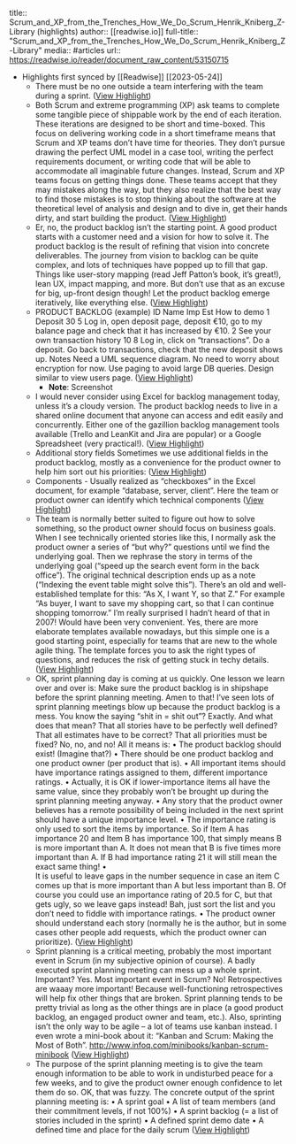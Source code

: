 title:: Scrum_and_XP_from_the_Trenches_How_We_Do_Scrum_Henrik_Kniberg_Z-Library (highlights)
author:: [[readwise.io]]
full-title:: "Scrum_and_XP_from_the_Trenches_How_We_Do_Scrum_Henrik_Kniberg_Z-Library"
media:: #articles
url:: https://readwise.io/reader/document_raw_content/53150715

- Highlights first synced by [[Readwise]] [[2023-05-24]]
	- There must be no one outside a team interfering with the team during a
	  sprint. ([View Highlight](https://read.readwise.io/read/01h17dcbcd7s20myx8xhbbmcaj))
	- Both Scrum and extreme programming (XP) ask teams to complete
	  some tangible piece of shippable work by the end of each iteration.
	  These iterations are designed to be short and time-boxed. This focus on
	  delivering working code in a short timeframe means that Scrum and XP
	  teams don’t have time for theories. They don’t pursue drawing the perfect
	  UML model in a case tool, writing the perfect requirements document,
	  or writing code that will be able to accommodate all imaginable future
	  changes. Instead, Scrum and XP teams focus on getting things done.
	  These teams accept that they may mistakes along the way, but they also
	  realize that the best way to find those mistakes is to stop thinking about
	  the software at the theoretical level of analysis and design and to dive in,
	  get their hands dirty, and start building the product. ([View Highlight](https://read.readwise.io/read/01h17ddg369f2z5342evcms84m))
	- Er, no, the product backlog isn’t the starting point. A good product starts
	  with a customer need and a vision for how to solve it. The product backlog
	  is the result of refining that vision into concrete deliverables. The journey
	  from vision to backlog can be quite complex, and lots of techniques have
	  popped up to fill that gap. Things like user-story mapping (read Jeff
	  Patton’s book, it’s great!), lean UX, impact mapping, and more. But don’t
	  use that as an excuse for big, up-front design though! Let the product
	  backlog emerge iteratively, like everything else. ([View Highlight](https://read.readwise.io/read/01h17efdc6jej689zrmbjt4kv3))
	- PRODUCT BACKLOG (example)
	  ID Name
	  Imp Est How to demo
	  1
	  Deposit
	  30
	  5
	  Log in, open deposit
	  page, deposit €10, go
	  to my balance page
	  and check that it has
	  increased by €10.
	  2
	  See your
	  own
	  transaction
	  history
	  10
	  8
	  Log in, click on
	  “transactions”. Do a
	  deposit. Go back to
	  transactions, check
	  that the new deposit
	  shows up.
	  Notes
	  Need a UML
	  sequence
	  diagram.
	  No need to
	  worry about
	  encryption for
	  now.
	  Use paging to
	  avoid large DB
	  queries. Design
	  similar to view
	  users page. ([View Highlight](https://read.readwise.io/read/01h17evky6ee9dwxenp0p2b79z))
		- **Note**: Screenshot
	- I would never consider using
	  Excel for backlog management today, unless it’s a cloudy version. The
	  product backlog needs to live in a shared online document that anyone
	  can access and edit easily and concurrently. Either one of the gazillion
	  backlog management tools available (Trello and LeanKit and Jira are
	  popular) or a Google Spreadsheet (very practical!). ([View Highlight](https://read.readwise.io/read/01h17f4mw5ykrvfvc2des77sak))
	- Additional story fields
	  Sometimes we use additional fields in the product backlog, mostly as a
	  convenience for the product owner to help him sort out his priorities: ([View Highlight](https://read.readwise.io/read/01h17f5h16w4bthpm60nfaz38r))
	- Components - Usually realized as “checkboxes” in the Excel
	  document, for example “database, server, client”. Here the team or
	  product owner can identify which technical components ([View Highlight](https://read.readwise.io/read/01h17f5tryrp5qmxyr4j08sf95))
	- The team is normally
	  better suited to figure out how to solve something, so the product owner
	  should focus on business goals.
	  When I see technically oriented stories like this, I normally ask the product
	  owner a series of “but why?” questions until we find the underlying goal.
	  Then we rephrase the story in terms of the underlying goal (“speed up the
	  search event form in the back office”). The original technical description
	  ends up as a note (“Indexing the event table might solve this”).
	  There’s an old and well-established template for this: “As X, I want Y, so
	  that Z.” For example “As buyer, I want to save my shopping cart, so that
	  I can continue shopping tomorrow.” I’m really surprised I hadn’t heard
	  of that in 2007! Would have been very convenient. Yes, there are more
	  elaborate templates available nowadays, but this simple one is a good
	  starting point, especially for teams that are new to the whole agile thing.
	  The template forces you to ask the right types of questions, and reduces
	  the risk of getting stuck in techy details. ([View Highlight](https://read.readwise.io/read/01h17fkwyyxcemng1h8zqqmgyh))
	- OK, sprint planning day is coming at us quickly. One lesson we learn
	  over and over is: Make sure the product backlog is in shipshape before the
	  sprint planning meeting.
	  Amen to that! I’ve seen lots of sprint planning meetings blow up because
	  the product backlog is a mess. You know the saying “shit in = shit out”?
	  Exactly.
	  And what does that mean? That all stories have to be perfectly well
	  defined? That all estimates have to be correct? That all priorities must be
	  fixed? No, no, and no! All it means is:
	  •   The product backlog should exist! (Imagine that?)
	  •   There should be one product backlog and one product owner (per
	  product that is).
	  •   All important items should have importance ratings assigned to
	  them, different importance ratings.
	  •   Actually, it is OK if lower-importance items all have the same
	  value, since they probably won’t be brought up during the sprint
	  planning meeting anyway.
	  •   Any story that the product owner believes has a remote
	  possibility of being included in the next sprint should have a
	  unique importance level.
	  •   The importance rating is only used to sort the items by
	  importance. So if Item A has importance 20 and Item B has
	  importance 100, that simply means B is more important than A.
	  It does not mean that B is five times more important than A. If B
	  had importance rating 21 it will still mean the exact same thing!
	  •  
	  It is useful to leave gaps in the number sequence in case an item
	  C comes up that is more important than A but less important
	  than B. Of course you could use an importance rating of 20.5 for
	  C, but that gets ugly, so we leave gaps instead!
	  Bah, just sort the list and you don’t need to fiddle with importance ratings.
	  •   The product owner should understand each story (normally he is
	  the author, but in some cases other people add requests, which the
	  product owner can prioritize). ([View Highlight](https://read.readwise.io/read/01h17fpqnf2d9k74h5jdwpzcmb))
	- Sprint planning is a critical meeting, probably the most important event
	  in Scrum (in my subjective opinion of course). A badly executed sprint
	  planning meeting can mess up a whole sprint.
	  Important? Yes. Most important event in Scrum? No! Retrospectives
	  are waaay more important! Because well-functioning retrospectives will
	  help fix other things that are broken. Sprint planning tends to be pretty
	  trivial as long as the other things are in place (a good product backlog,
	  an engaged product owner and team, etc.). Also, sprinting isn’t the
	  only way to be agile – a lot of teams use kanban instead. I even wrote
	  a mini-book about it: “Kanban and Scrum: Making the Most of Both”.
	  http://www.infoq.com/minibooks/kanban-scrum-minibook ([View Highlight](https://read.readwise.io/read/01h17gaa6dvankwnktjp746xz7))
	- The purpose of the sprint planning meeting is to give the team enough
	  information to be able to work in undisturbed peace for a few weeks, and
	  to give the product owner enough confidence to let them do so.
	  OK, that was fuzzy. The concrete output of the sprint planning meeting
	  is:
	  •   A sprint goal
	  •   A list of team members (and their commitment levels, if not 100%)
	  •   A sprint backlog (= a list of stories included in the sprint)
	  •   A defined sprint demo date
	  •   A defined time and place for the daily scrum ([View Highlight](https://read.readwise.io/read/01h17gb19ejm0nfj05nxaq8d3b))